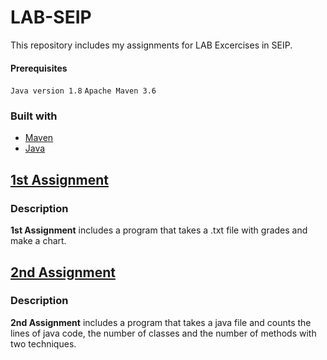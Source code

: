 # LAB-SEIP
This repository includes my assignments for LAB Excercises in SEIP.

#### Prerequisites
`Java version 1.8`
`Apache Maven 3.6`

### Built with
- [Maven](https://maven.apache.org)
- [Java](https://www.java.com/en/)

## [1st Assignment](../seip2019/gradesHistogram)

### Description

**1st Assignment** includes a program that takes a .txt file with grades and make a chart.

## [2nd Assignment](../seip2019/JavaAnalyzer)

### Description

**2nd Assignment** includes a program that takes a java file and counts the lines of java code, the number of classes and the number of methods with two techniques.
